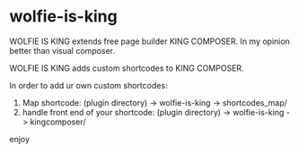 # wolfie-is-king

WOLFIE IS KING extends free page builder KING COMPOSER. In my opinion better than visual composer. 

WOLFIE IS KING adds custom shortcodes to KING COMPOSER.

In order to add ur own custom shortcodes:
1. Map shortcode: (plugin directory) -> wolfie-is-king -> shortcodes_map/
2. handle front end of your shortcode: (plugin directory) -> wolfie-is-king -> kingcomposer/

enjoy
